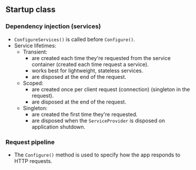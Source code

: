 ﻿## Startup class

### Dependency injection (services)

- `ConfigureServices()` is called before `Configure()`.
- Service lifetimes:
	+ Transient:
		- are created each time they're requested from the service container (created each time request a service).
		- works best for lightweight, stateless services.
		- are disposed at the end of the request.
	+ Scoped:
		- are created once per client request (connection) (singleton in the request).
		- are disposed at the end of the request.
	+ Singleton:
		- are created the first time they're requested.
		- are disposed when the `ServiceProvider` is disposed on application shutdown.

### Request pipeline

- The `Configure()` method is used to specify how the app responds to HTTP requests.